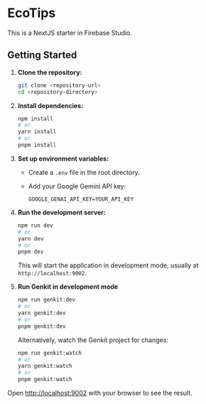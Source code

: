 
# EcoTips

This is a NextJS starter in Firebase Studio.

## Getting Started

1.  **Clone the repository:**

    ```bash
    git clone <repository-url>
    cd <repository-directory>
    ```

2.  **Install dependencies:**

    ```bash
    npm install
    # or
    yarn install
    # or
    pnpm install
    ```

3.  **Set up environment variables:**

    *   Create a `.env` file in the root directory.
    *   Add your Google Gemini API key:

        ```
        GOOGLE_GENAI_API_KEY=YOUR_API_KEY
        ```

4.  **Run the development server:**

    ```bash
    npm run dev
    # or
    yarn dev
    # or
    pnpm dev
    ```

    This will start the application in development mode, usually at `http://localhost:9002`.

5.  **Run Genkit in development mode**

    ```bash
    npm run genkit:dev
    # or
    yarn genkit:dev
    # or
    pnpm genkit:dev
    ```

    Alternatively, watch the Genkit project for changes:

    ```bash
    npm run genkit:watch
    # or
    yarn genkit:watch
    # or
    pnpm genkit:watch
    ```

Open [http://localhost:9002](http://localhost:9002) with your browser to see the result.

